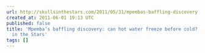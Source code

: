 ```yaml
---
url: http://skullsinthestars.com/2011/05/31/mpembas-baffling-discovery-can-hot-water-freeze-before-cold-1969/
created_at: 2011-06-01 19:13 UTC
published: false
title: 'Mpemba’s baffling discovery: can hot water freeze before cold? (1969) | Skulls
  in the Stars'
tags: []
---
```



